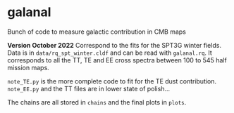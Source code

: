 # galanal
Bunch of code to measure galactic contribution in CMB maps

**Version October 2022**
Correspond to the fits for the SPT3G winter fields.
Data is in `data/rq_spt_winter.cldf` and can be read with `galanal.rq`. It corresponds to all the TT, TE and EE cross spectra between 100 to 545 half mission maps.

`note_TE.py` is the more complete code to fit for the TE dust contribution. `note_EE.py` and the TT files are in lower state of polish...

The chains are all stored in `chains` and the final plots in `plots`. 

